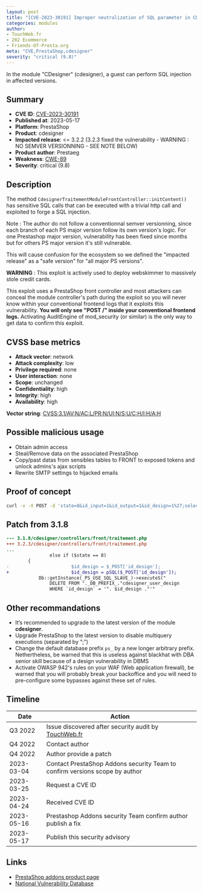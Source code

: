 ```yaml
---
layout: post
title: "[CVE-2023-30191] Improper neutralization of SQL parameter in CDesigner module for PrestaShop"
categories: modules
author:
- TouchWeb.fr
- 202 Ecommerce
- Friends-Of-Presta.org
meta: "CVE,PrestaShop,cdesigner"
severity: "critical (9.8)"
---
```


In the module "CDesigner" (cdesigner), a guest can perform SQL injection in affected versions.


## Summary

* **CVE ID**: [CVE-2023-30191](https://cve.mitre.org/cgi-bin/cvename.cgi?name=CVE-2023-30191)
* **Published at**: 2023-05-17
* **Platform**: PrestaShop
* **Product**: cdesigner
* **Impacted release**: <= 3.2.2 (3.2.3 fixed the vulnerability - WARNING : NO SEMVER VERSIONNING - SEE NOTE BELOW)
* **Product author**: Prestaeg
* **Weakness**: [CWE-89](https://cwe.mitre.org/data/definitions/89.html)
* **Severity**: critical (9.8)

## Description

The method `CdesignerTraitementModuleFrontController::initContent()` has sensitive SQL calls that can be executed with a trivial http call and exploited to forge a SQL injection.

Note : The author do not follow a conventionnal semver versionning, since each branch of each PS major version follow its own version's logic. For one Prestashop major version, vulnerability has been fixed since months but for others PS major version it's still vulnerable.

This will cause confusion for the ecosystem so we defined the "impacted release" as a "safe version" for "all major PS versions".

**WARNING** : This exploit is actively used to deploy webskimmer to massively stole credit cards. 

This exploit uses a PrestaShop front controller and most attackers can conceal the module controller's path during the exploit so you will never know within your conventional frontend logs that it exploits this vulnerability. **You will only see "POST /" inside your conventional frontend logs.** Activating AuditEngine of mod_security (or similar) is the only way to get data to confirm this exploit.

## CVSS base metrics

* **Attack vector**: network
* **Attack complexity**: low
* **Privilege required**: none
* **User interaction**: none
* **Scope**: unchanged
* **Confidentiality**: high
* **Integrity**: high
* **Availability**: high

**Vector string**: [CVSS:3.1/AV:N/AC:L/PR:N/UI:N/S:U/C:H/I:H/A:H](https://nvd.nist.gov/vuln-metrics/cvss/v3-calculator?vector=AV:N/AC:L/PR:N/UI:N/S:U/C:H/I:H/A:H)

## Possible malicious usage

* Obtain admin access
* Steal/Remove data on the associated PrestaShop
* Copy/past datas from sensibles tables to FRONT to exposed tokens and unlock admins's ajax scripts
* Rewrite SMTP settings to hijacked emails


## Proof of concept


```bash
curl -v -X POST -d 'state=8&id_input=1&id_output=1&id_design=1%27;select(sleep(10));' 'https://preprod.XXX/?fc=module&module=cdesigner&controller=traitement'
```

## Patch from 3.1.8

```diff
--- 3.1.8/cdesigner/controllers/front/traitement.php
+++ 3.2.3/cdesigner/controllers/front/traitement.php
...
                else if ($state == 8)
		{
-                       $id_design = $_POST['id_design'];
+                       $id_design = pSQL($_POST['id_design']);
			Db::getInstance(_PS_USE_SQL_SLAVE_)->executeS("
				DELETE FROM "._DB_PREFIX_."cdesigner_user_design
				WHERE `id_design` = '". $id_design ."'"

```

## Other recommandations

* It’s recommended to upgrade to the latest version of the module **cdesigner**.
* Upgrade PrestaShop to the latest version to disable multiquery executions (separated by “;”)
* Change the default database prefix `ps_` by a new longer arbitrary prefix. Nethertheless, be warned that this is useless against blackhat with DBA senior skill because of a design vulnerability in DBMS
* Activate OWASP 942's rules on your WAF (Web application firewall), be warned that you will probably break your backoffice and you will need to pre-configure some bypasses against these set of rules.

## Timeline

| Date | Action |
|--|--|
| Q3 2022 | Issue discovered after security audit by [TouchWeb.fr](https://www.touchweb.fr) |
| Q4 2022 | Contact author |
| Q4 2022 | Author provide a patch |
| 2023-03-04 | Contact PrestaShop Addons security Team to confirm versions scope by author |
| 2023-03-25 | Request a CVE ID |
| 2023-04-24 | Received CVE ID |
| 2023-05-16 | Prestashop Addons security Team confirm author publish a fix |
| 2023-05-17 | Publish this security advisory |

## Links

* [PrestaShop addons product page](https://addons.prestashop.com/fr/declinaisons-personnalisation/22677-personnalisation-de-produit-product-customize.html)
* [National Vulnerability Database](https://nvd.nist.gov/vuln/detail/CVE-2023-30191)
